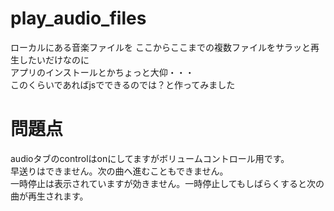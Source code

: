 # play_audio_files  
ローカルにある音楽ファイルを
ここからここまでの複数ファイルをサラッと再生したいだけなのに  
アプリのインストールとかちょっと大仰・・・  
このくらいであればjsでできるのでは？と作ってみました  

# 問題点  
audioタブのcontrolはonにしてますがボリュームコントロール用です。  
早送りはできません。次の曲へ進むこともできません。  
一時停止は表示されていますが効きません。一時停止してもしばらくすると次の曲が再生されます。  
